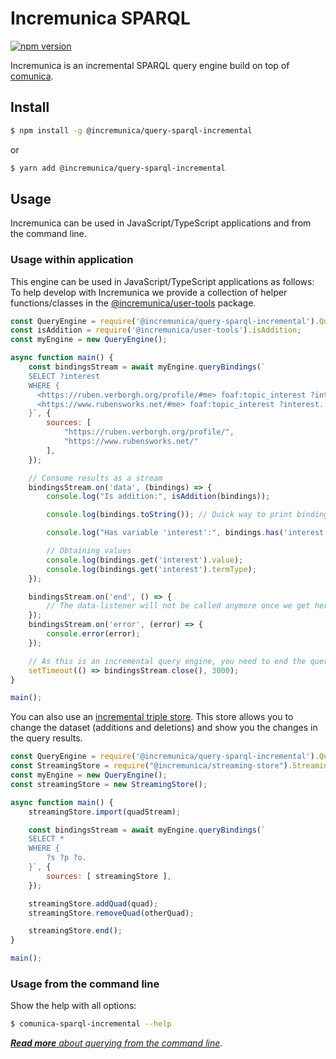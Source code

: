 # Incremunica SPARQL

[![npm version](https://badge.fury.io/js/@incremunica%2Fquery-sparql-incremental.svg)](https://badge.fury.io/js/@incremunica%2Fquery-sparql-incremental)

Incremunica is an incremental SPARQL query engine build on top of [comunica](https://github.com/comunica/comunica).

## Install

```bash
$ npm install -g @incremunica/query-sparql-incremental
```

or

```bash
$ yarn add @incremunica/query-sparql-incremental
```

## Usage

Incremunica can be used in JavaScript/TypeScript applications and from the command line.

### Usage within application

This engine can be used in JavaScript/TypeScript applications as follows:
To help develop with Incremunica we provide a collection of helper functions/classes in the [@incremunica/user-tools](https://www.npmjs.com/package/@incremunica/user-tools) package.

```javascript
const QueryEngine = require('@incremunica/query-sparql-incremental').QueryEngine;
const isAddition = require('@incremunica/user-tools').isAddition;
const myEngine = new QueryEngine();

async function main() {
    const bindingsStream = await myEngine.queryBindings(`
    SELECT ?interest
    WHERE {
      <https://ruben.verborgh.org/profile/#me> foaf:topic_interest ?interest.
      <https://www.rubensworks.net/#me> foaf:topic_interest ?interest.
    }`, {
        sources: [
            "https://ruben.verborgh.org/profile/",
            "https://www.rubensworks.net/"
        ],
    });

    // Consume results as a stream
    bindingsStream.on('data', (bindings) => {
        console.log("Is addition:", isAddition(bindings));

        console.log(bindings.toString()); // Quick way to print bindings for testing

        console.log("Has variable 'interest':", bindings.has('interest')); // Will be true

        // Obtaining values
        console.log(bindings.get('interest').value);
        console.log(bindings.get('interest').termType);
    });

    bindingsStream.on('end', () => {
        // The data-listener will not be called anymore once we get here.
    });
    bindingsStream.on('error', (error) => {
        console.error(error);
    });

    // As this is an incremental query engine, you need to end the query yourself otherwise it will keep checking for changes.
    setTimeout(() => bindingsStream.close(), 3000);
}

main();
```

You can also use an [incremental triple store](https://www.npmjs.com/package/@incremunica/streaming-store).
This store allows you to change the dataset (additions and deletions) and show you the changes in the query results.
```javascript
const QueryEngine = require('@incremunica/query-sparql-incremental').QueryEngine;
const StreamingStore = require("@incremunica/streaming-store").StreamingStore;
const myEngine = new QueryEngine();
const streamingStore = new StreamingStore();

async function main() {
    streamingStore.import(quadStream);

    const bindingsStream = await myEngine.queryBindings(`
    SELECT *
    WHERE {
        ?s ?p ?o.
    }`, {
        sources: [ streamingStore ],
    });

    streamingStore.addQuad(quad);
    streamingStore.removeQuad(otherQuad);

    streamingStore.end();
}

main();
```

### Usage from the command line

Show the help with all options:

```bash
$ comunica-sparql-incremental --help
```

_[**Read more** about querying from the command line](https://comunica.dev/docs/query/getting_started/query_cli/)._
